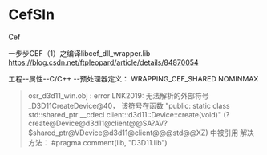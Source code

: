 # CefSln
Cef

一步步CEF（1）之编译libcef_dll_wrapper.lib
https://blog.csdn.net/ftpleopard/article/details/84870054

工程--属性--C/C++  --预处理器定义：
WRAPPING_CEF_SHARED
NOMINMAX

>osr_d3d11_win.obj : error LNK2019: 无法解析的外部符号 _D3D11CreateDevice@40，
该符号在函数 "public: static class std::shared_ptr<class client::d3d11::Device> 
__cdecl client::d3d11::Device::create(void)" (?create@Device@d3d11@client@@SA?AV?$shared_ptr@VDevice@d3d11@client@@@std@@XZ) 中被引用
解决方法：
#pragma comment(lib, "D3D11.lib")


